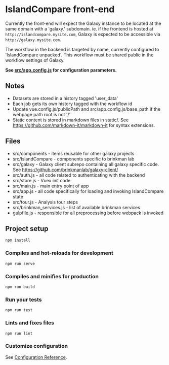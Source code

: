 # IslandCompare front-end

Currently the front-end will expect the Galaxy instance to be located at the same domain with a 'galaxy.' subdomain.
ie. if the frontend is hosted at `http://islandcompare.mysite.com`, Galaxy is expected to be accessible via `http://galaxy.mysite.com`.

The workflow in the backend is targeted by name, currently configured to 'IslandCompare unpacked'. This workflow must be shared public in the workflow settings of Galaxy.

**See [src/app.config.js](src/app.config.js) for configuration parameters.**

## Notes
- Datasets are stored in a history tagged 'user_data'
- Each job gets its own history tagged with the workflow id
- Update vue.config.js/publicPath and src/app.config.js/base_path if the webpage path root is not '/'
- Static content is stored in markdown files in static/. See https://github.com/markdown-it/markdown-it for syntax extensions.

## Files
- src/components - items reusable for other galaxy projects
- src/IslandCompare - components specific to brinkman lab
- src/galaxy - Galaxy client subrepo containing all galaxy specific code. See https://github.com/brinkmanlab/galaxy-client/
- src/auth.js - all code related to authenticating with the backend
- src/store.js - Vuex init code 
- src/main.js - main entry point of app
- src/app.js - all code specifically for loading and invoking IslandCompare state
- src/tour.js - Analysis tour steps
- src/brinkman_services.js - list of available brinkman services
- gulpfile.js - responsible for all preprocessing before webpack is invoked


## Project setup
```
npm install
```

### Compiles and hot-reloads for development
```
npm run serve
```

### Compiles and minifies for production
```
npm run build
```

### Run your tests
```
npm run test
```

### Lints and fixes files
```
npm run lint
```

### Customize configuration
See [Configuration Reference](https://cli.vuejs.org/config/).
